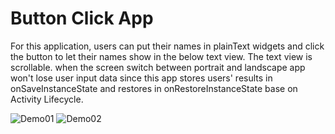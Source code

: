 # Button Click App

For this application, users can put their names in plainText widgets and click the button to let their names show in the below text view. The text view is scrollable. when the screen switch between portrait and landscape app won't lose user input data since this app stores users' results in onSaveInstanceState and restores in onRestoreInstanceState base on Activity Lifecycle.

![Demo01](https://user-images.githubusercontent.com/60584045/127746611-68dc5b77-3737-4f34-8a19-d65bb5598b0f.PNG)
![Demo02](https://user-images.githubusercontent.com/60584045/127746617-4119e290-b92a-442b-a181-e12b4a5c3849.PNG)
